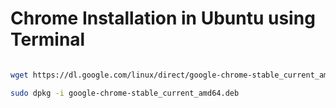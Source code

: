 # Chrome Installation in Ubuntu using Terminal
```bash

wget https://dl.google.com/linux/direct/google-chrome-stable_current_amd64.deb

sudo dpkg -i google-chrome-stable_current_amd64.deb

```
